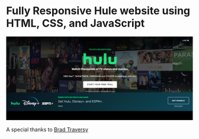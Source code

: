 # Fully Responsive Hule website using HTML, CSS, and JavaScript

![hero section](./hero-section.png)

A special thanks to [Brad Traversy](https://www.youtube.com/watch?v=9OVLaEjY-Rc&list=PLillGF-RfqbZTASqIqdvm1R5mLrQq79CU&index=66)
